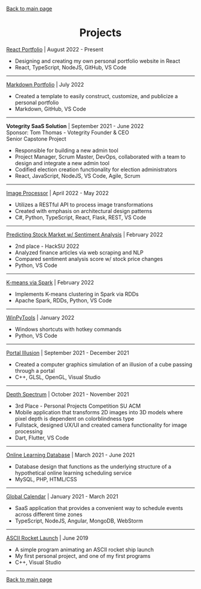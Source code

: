 [Back to main page](./../README.md)

<h1 align="center">Projects</h1>

[React Portfolio](https://github.com/thoresonjd/react-portfolio) | August 2022 - Present
* Designing and creating my own personal portfolio website in React
* React, TypeScript, NodeJS, GitHub, VS Code

---

[Markdown Portfolio](https://github.com/thoresonjd/markdown-portfolio-template) | July 2022
* Created a template to easily construct, customize, and publicize a personal portfolio
* Markdown, GitHub, VS Code

---

**Votegrity SaaS Solution** | September 2021 - June 2022\
Sponsor: Tom Thomas - Votegrity Founder & CEO\
Senior Capstone Project
* Responsible for building a new admin tool
* Project Manager, Scrum Master, DevOps, collaborated with a team to design and integrate a new admin tool
* Codified election creation functionality for election administrators
* React, JavaScript, NodeJS, VS Code, Agile, Scrum

---

[Image Processor](https://github.com/thoresonjd/image-processor) | April 2022 - May 2022
* Utilizes a RESTful API to process image transformations
* Created with emphasis on architectural design patterns
* C#, Python, TypeScript, React, Flask, REST, VS Code

---

[Predicting Stock Market w/ Sentiment Analysis](https://github.com/a-wallen/stm-toolkit) | February 2022
* 2nd place - HackSU 2022
* Analyzed finance articles via web scraping and NLP
* Compared sentiment analysis score w/ stock price changes
* Python, VS Code

---

[K-means via Spark](https://github.com/thoresonjd/k-means_spark) | February 2022
* Implements K-means clustering in Spark via RDDs
* Apache Spark, RDDs, Python, VS Code

---

[WinPyTools](https://github.com/thoresonjd/WinPyTools) | January 2022
* Windows shortcuts with hotkey commands
* Python, VS Code

---

[Portal Illusion](https://github.com/thoresonjd/ComputerGraphics/tree/main/Apps/PortalIllusion) | September 2021 - December 2021
*	Created a computer graphics simulation of an illusion of a cube passing through a portal
*	C++, GLSL, OpenGL, Visual Studio

---

[Depth Spectrum](https://github.com/varelandrew/DepthSpectrum) | October 2021 - November 2021
* 3rd Place - Personal Projects Competition SU ACM
*	Mobile application that transforms 2D images into 3D models where pixel depth is dependent on colorblindness type
*	Fullstack, designed UX/UI and created camera functionality for image processing
*	Dart, Flutter, VS Code

---

[Online Learning Database](https://github.com/thoresonjd/online-learning-database) | March 2021 - June 2021
*	Database design that functions as the underlying structure of a hypothetical online learning scheduling service
*	MySQL, PHP, HTML/CSS

---

[Global Calendar](https://github.com/Alex-Sheardown/Global-Calendar) | January 2021 - March 2021
*	SaaS application that provides a convenient way to schedule events across different time zones
*	TypeScript, NodeJS, Angular, MongoDB, WebStorm

---

[ASCII Rocket Launch](https://github.com/thoresonjd/ascii-rocket-launch) | June 2019
* A simple program animating an ASCII rocket ship launch
*	My first personal project, and one of my first programs
* C++, Visual Studio

---

[Back to main page](./../README.md)
